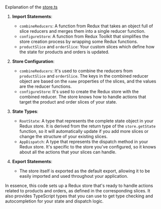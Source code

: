 Explanation of the [store.ts](./store.ts)

1. **Import Statements**:

   - `combineReducers`: A function from Redux that takes an object full of slice reducers and merges them into a single reducer function.
   - `configureStore`: A function from Redux Toolkit that simplifies the store creation process by wrapping some Redux functions.
   - `productSlice` and `orderSlice`: Your custom slices which define how the state for products and orders is updated.

2. **Store Configuration**:

   - `combineReducers`: It's used to combine the reducers from `productSlice` and `orderSlice`. The keys in the combined reducer object are based on the `name` properties of the slices, and the values are the reducer functions.
   - `configureStore`: It's used to create the Redux store with the combined reducer. The store knows how to handle actions that target the product and order slices of your state.

3. **State Types**:

   - `RootState`: A type that represents the complete state object in your Redux store. It is derived from the return type of the `store.getState` function, so it will automatically update if you add more slices or change the structure of your existing slices.
   - `AppDispatch`: A type that represents the dispatch method in your Redux store. It's specific to the store you've configured, so it knows about all the actions that your slices can handle.

4. **Export Statements**:
   - The store itself is exported as the default export, allowing it to be easily imported and used throughout your application.

In essence, this code sets up a Redux store that's ready to handle actions related to products and orders, as defined in the corresponding slices. It also provides TypeScript types that you can use to get type checking and autocompletion for your state and dispatch logic.
